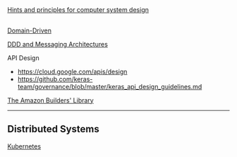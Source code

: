 ## 
[Hints and principles for computer system design](https://www.microsoft.com/en-us/research/uploads/prod/2019/09/Hints-137-short.pdf)

##
[Domain-Driven](https://www.dddheuristics.com/)

[DDD and Messaging Architectures](https://verraes.net/2019/05/ddd-msg-arch/)

API Design
* https://cloud.google.com/apis/design
* https://github.com/keras-team/governance/blob/master/keras_api_design_guidelines.md

[The Amazon Builders' Library](https://aws.amazon.com/builders-library/)

---

## Distributed Systems

[Kubernetes](../System/Kubernetes.md)

